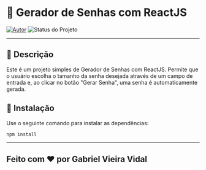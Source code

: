 # 🌟 Gerador de Senhas com ReactJS

[![Autor](https://img.shields.io/badge/Autor-Gabriel%20Vieira%20Vidal-blue)](https://www.linkedin.com/in/gabrielvvidal/)
![Status do Projeto](https://img.shields.io/badge/Status-Concluído-brightgreen)

---

## 🚀 Descrição

Este é um projeto simples de Gerador de Senhas com ReactJS. Permite que o usuário escolha o tamanho da senha desejada através de um campo de entrada e, ao clicar no botão "Gerar Senha", uma senha é automaticamente gerada.

## 🔧 Instalação

Use o seguinte comando para instalar as dependências:

```bash
npm install
```

---

## Feito com ❤️ por Gabriel Vieira Vidal
